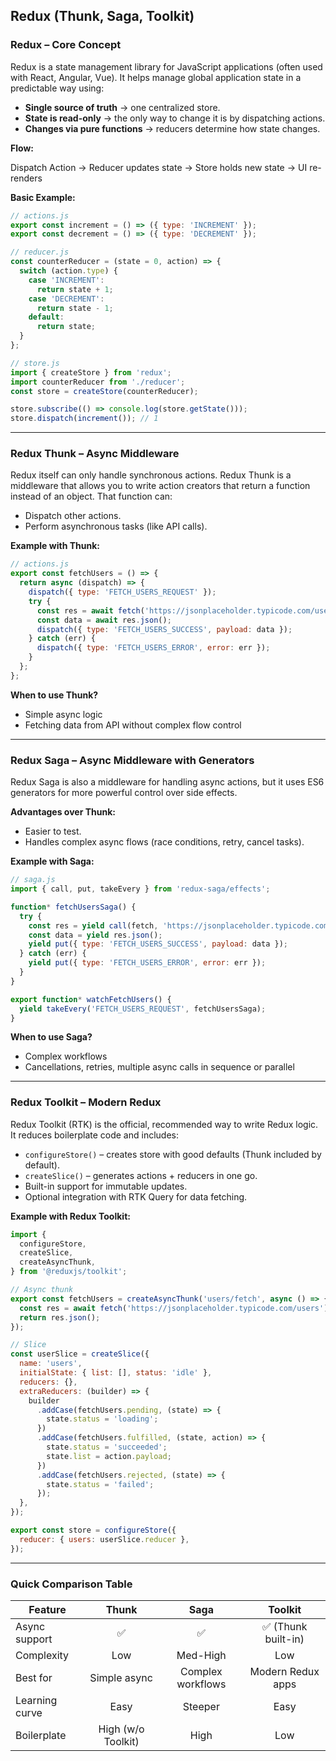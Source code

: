 ## Redux (Thunk, Saga, Toolkit)

### Redux – Core Concept

Redux is a state management library for JavaScript applications (often used with React, Angular, Vue). It helps manage global application state in a predictable way using:

- **Single source of truth** → one centralized store.
- **State is read-only** → the only way to change it is by dispatching actions.
- **Changes via pure functions** → reducers determine how state changes.

**Flow:**

Dispatch Action → Reducer updates state → Store holds new state → UI re-renders

**Basic Example:**

```js
// actions.js
export const increment = () => ({ type: 'INCREMENT' });
export const decrement = () => ({ type: 'DECREMENT' });

// reducer.js
const counterReducer = (state = 0, action) => {
  switch (action.type) {
    case 'INCREMENT':
      return state + 1;
    case 'DECREMENT':
      return state - 1;
    default:
      return state;
  }
};

// store.js
import { createStore } from 'redux';
import counterReducer from './reducer';
const store = createStore(counterReducer);

store.subscribe(() => console.log(store.getState()));
store.dispatch(increment()); // 1
```

---

### Redux Thunk – Async Middleware

Redux itself can only handle synchronous actions.
Redux Thunk is a middleware that allows you to write action creators that return a function instead of an object. That function can:

- Dispatch other actions.
- Perform asynchronous tasks (like API calls).

**Example with Thunk:**

```js
// actions.js
export const fetchUsers = () => {
  return async (dispatch) => {
    dispatch({ type: 'FETCH_USERS_REQUEST' });
    try {
      const res = await fetch('https://jsonplaceholder.typicode.com/users');
      const data = await res.json();
      dispatch({ type: 'FETCH_USERS_SUCCESS', payload: data });
    } catch (err) {
      dispatch({ type: 'FETCH_USERS_ERROR', error: err });
    }
  };
};
```

**When to use Thunk?**

- Simple async logic
- Fetching data from API without complex flow control

---

### Redux Saga – Async Middleware with Generators

Redux Saga is also a middleware for handling async actions, but it uses ES6 generators for more powerful control over side effects.

**Advantages over Thunk:**

- Easier to test.
- Handles complex async flows (race conditions, retry, cancel tasks).

**Example with Saga:**

```js
// saga.js
import { call, put, takeEvery } from 'redux-saga/effects';

function* fetchUsersSaga() {
  try {
    const res = yield call(fetch, 'https://jsonplaceholder.typicode.com/users');
    const data = yield res.json();
    yield put({ type: 'FETCH_USERS_SUCCESS', payload: data });
  } catch (err) {
    yield put({ type: 'FETCH_USERS_ERROR', error: err });
  }
}

export function* watchFetchUsers() {
  yield takeEvery('FETCH_USERS_REQUEST', fetchUsersSaga);
}
```

**When to use Saga?**

- Complex workflows
- Cancellations, retries, multiple async calls in sequence or parallel

---

### Redux Toolkit – Modern Redux

Redux Toolkit (RTK) is the official, recommended way to write Redux logic. It reduces boilerplate code and includes:

- `configureStore()` – creates store with good defaults (Thunk included by default).
- `createSlice()` – generates actions + reducers in one go.
- Built-in support for immutable updates.
- Optional integration with RTK Query for data fetching.

**Example with Redux Toolkit:**

```js
import {
  configureStore,
  createSlice,
  createAsyncThunk,
} from '@reduxjs/toolkit';

// Async thunk
export const fetchUsers = createAsyncThunk('users/fetch', async () => {
  const res = await fetch('https://jsonplaceholder.typicode.com/users');
  return res.json();
});

// Slice
const userSlice = createSlice({
  name: 'users',
  initialState: { list: [], status: 'idle' },
  reducers: {},
  extraReducers: (builder) => {
    builder
      .addCase(fetchUsers.pending, (state) => {
        state.status = 'loading';
      })
      .addCase(fetchUsers.fulfilled, (state, action) => {
        state.status = 'succeeded';
        state.list = action.payload;
      })
      .addCase(fetchUsers.rejected, (state) => {
        state.status = 'failed';
      });
  },
});

export const store = configureStore({
  reducer: { users: userSlice.reducer },
});
```

---

### Quick Comparison Table

| Feature        |       Thunk        |       Saga        |       Toolkit       |
| -------------- | :----------------: | :---------------: | :-----------------: |
| Async support  |         ✅         |        ✅         | ✅ (Thunk built-in) |
| Complexity     |        Low         |     Med-High      |         Low         |
| Best for       |    Simple async    | Complex workflows |  Modern Redux apps  |
| Learning curve |        Easy        |      Steeper      |        Easy         |
| Boilerplate    | High (w/o Toolkit) |       High        |         Low         |
